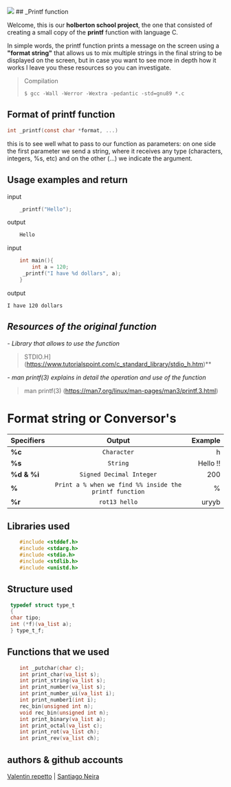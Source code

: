 <img src="https://user-images.githubusercontent.com/69850751/158458558-d2fdd0c5-e886-48e7-9ce4-f642a9397930.png">
## _Printf function 

Welcome, this is our **holberton school project**, the one that consisted of creating a small copy of the **printf** function with language C.

In simple words, the printf function prints a message on the screen using a **"format string"** that allows us to mix multiple strings in the final string to be displayed on the screen, but in case you want to see more in depth how it works I leave you these resources so you can investigate.

> Compilation
> 
> `$ gcc -Wall -Werror -Wextra -pedantic -std=gnu89 *.c`

## Format of printf function

````c
int _printf(const char *format, ...)

````
this is to see well what to pass to our function as parameters:
on one side the first parameter we send a string, where it receives any type (characters, integers, %s, etc) and on the other (...) we indicate the argument.

## Usage examples and return
input 
````c
    _printf("Hello");
````
output
````c
    Hello
````
input
````c
    int main(){
        int a = 120;
     _printf("I have %d dollars", a);
    }
````
   output
   

    I have 120 dollars

## *Resources of the original function*

 *- Library that allows to use the function*

> STDIO.H](https://www.tutorialspoint.com/c_standard_library/stdio_h.htm)**

*- man printf(3) explains in detail the operation and use of the function*
> man printf(3)
(https://man7.org/linux/man-pages/man3/printf.3.html)


# Format string or Conversor's
| Specifiers | Output | Example    |
| :---        |    :----:   |          ---: |
| **%c**    | `Character`    | h  |
| **%s**  | `String`       | Hello !!    |
|   **%d & %i** | `Signed Decimal Integer`   |   200|
| **%**  | `Print a % when we find %% inside the printf function`       | %      |
| **%r**   | `rot13 hello`  | uryyb    |

## Libraries used

````c
    #include <stddef.h>
    #include <stdarg.h>
    #include <stdio.h>
    #include <stdlib.h>
    #include <unistd.h>
````

## Structure used
   ````c
    typedef struct type_t
    {
    char tipo;
    int (*f)(va_list a);
    } type_t_f;
````
## Functions that we used
````c
    int _putchar(char c);
    int print_char(va_list s);
    int print_string(va_list s);
    int print_number(va_list s);
    int print_number_ui(va_list i);
    int print_number1(int i);
    rec_bin(unsigned int n);
    void rec_bin(unsigned int n);
    int print_binary(va_list a);
    int print_octal(va_list c);
    int print_rot(va_list ch);
    int print_rev(va_list ch);
````

## authors & github accounts
[Valentin repetto](https://github.com/valerepetto14)    |  [Santiago Neira](https://github.com/sanei1509] )    
